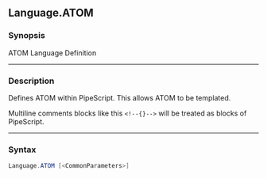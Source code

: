 Language.ATOM
-------------




### Synopsis
ATOM Language Definition



---


### Description

Defines ATOM within PipeScript.
This allows ATOM to be templated.

Multiline comments blocks like this ```<!--{}-->``` will be treated as blocks of PipeScript.



---


### Syntax
```PowerShell
Language.ATOM [<CommonParameters>]
```
